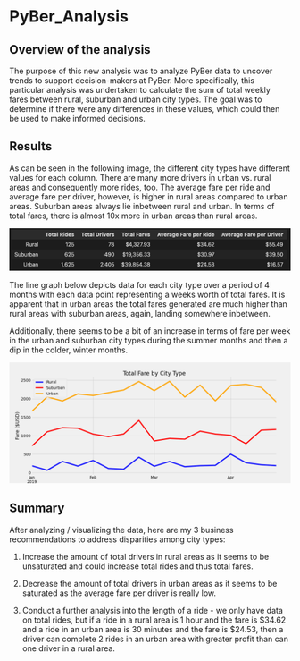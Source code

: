 # PyBer_Analysis

## Overview of the analysis

The purpose of this new analysis was to analyze PyBer data to uncover trends to support decision-makers at PyBer. More specifically, this particular analysis was undertaken to calculate the sum of total weekly fares between rural, suburban and urban city types. The goal was to determine if there were any differences in these values, which could then be used to make informed decisions. 


## Results

As can be seen in the following image, the different city types have different values for each column. There are many more drivers in urban vs. rural areas and consequently more rides, too. The average fare per ride and average fare per driver, however, is higher in rural areas compared to urban areas. Suburban areas always lie inbetween rural and urban. In terms of total fares, there is almost 10x more in urban areas than rural areas.  

![Image](Pyber_Summary_df.png)

The line graph below depicts data for each city type over a period of 4 months with each data point representing a weeks worth of total fares. It is apparent that in urban areas the total fares generated are much higher than rural areas with suburban areas, again, landing somewhere inbetween. 

Additionally, there seems to be a bit of an increase in terms of fare per week in the urban and suburban city types during the summer months and then a dip in the colder, winter months. 

![Image](PyBer_fare_summary.png)


## Summary

After analyzing / visualizing the data, here are my 3 business recommendations to address disparities among city types: 

1) Increase the amount of total drivers in rural areas as it seems to be unsaturated and could increase total rides and thus total fares.

2) Decrease the amount of total drivers in urban areas as it seems to be saturated as the average fare per driver is really low. 

3) Conduct a further analysis into the length of a ride - we only have data on total rides, but if a ride in a rural area is 1 hour and the fare is $34.62 and a ride in an urban area is 30 minutes and the fare is $24.53, then a driver can complete 2 rides in an urban area with greater profit than can one driver in a rural area. 




